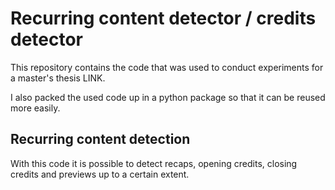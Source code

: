 # Recurring content detector / credits detector

This repository contains the code that was used to conduct experiments for a master's thesis LINK.

I also packed the used code up in a python package so that it can be reused more easily.

## Recurring content detection

With this code it is possible to detect recaps, opening credits, closing credits and previews up to a certain extent.